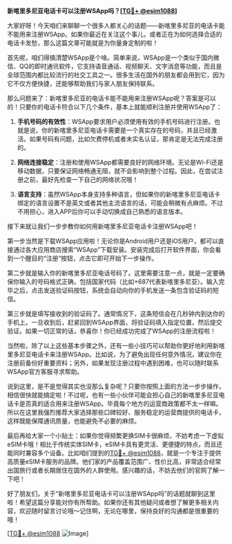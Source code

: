**新喀里多尼亚电话卡可以注册WSApp吗？[[TG💪+ @esim1088](https://t.me/s/esim1088)]**

大家好呀！今天咱们来聊聊一个很多人都关心的话题——新喀里多尼亚的电话卡能不能用来注册WSApp。如果你最近在关注这个事儿，或者正在为如何选择合适的电话卡发愁，那么这篇文章可能就是为你量身定制的啦！

首先呢，咱们得搞清楚WSApp是个啥。简单来说，WSApp是一个类似于国内微信、QQ的即时通讯软件，它支持语音通话、视频聊天、文字消息等功能，而且是全球范围内都比较流行的社交工具之一。很多生活在国外的朋友都会用到它，因为它不仅方便快捷，还能够帮助我们与家人朋友保持联系。

那么问题来了：新喀里多尼亚的电话卡能不能用来注册WSApp呢？答案是可以的！只要你的电话卡符合以下几个条件，基本上就能顺利注册并使用WSApp了：

1. **手机号码的有效性**：WSApp要求用户必须使用有效的手机号码进行注册。也就是说，你的新喀里多尼亚电话卡需要是一个真实存在的号码，并且已经激活。如果号码有问题，比如欠费停机或者未实名认证，那肯定是无法完成注册的。

2. **网络连接稳定**：注册和使用WSApp都需要良好的网络环境。无论是Wi-Fi还是移动数据，只要保证网络畅通无阻，就不会影响到整个过程。因此，在尝试注册之前，最好先检查一下自己的网络状况哦！

3. **语言支持**：虽然WSApp本身支持多种语言，但如果你的新喀里多尼亚电话卡绑定的语言设置不是英文或者其他主流语言的话，可能会稍微有点麻烦。不过不用担心，进入APP后你可以手动切换成自己熟悉的语言版本。

接下来就让我们一步步教你如何用新喀里多尼亚电话卡注册WSApp吧！

第一步当然是下载WSApp应用啦！无论你是Android用户还是iOS用户，都可以直接通过各大应用商店搜索“WSApp”下载安装。安装完成后打开软件界面，你会看到一个醒目的“注册”按钮，点击它即可开始下一步操作。

第二步就是输入你的新喀里多尼亚电话号码了。这里需要注意一点，就是一定要确保你输入的号码格式正确，包括国家代码（比如+687代表新喀里多尼亚）。输入完毕之后，点击发送验证码按钮，系统会自动向你的手机发送一条包含验证码的短信。

第三步就是填写接收到的验证码了。通常情况下，这条短信会在几秒钟内到达你的手机上。一旦收到后，赶紧回到WSApp界面，将验证码填入指定位置，然后提交验证。如果一切正常的话，恭喜你！你已经成功完成了WSApp的注册流程啦！

当然啦，除了以上这些基本步骤之外，还有一些小技巧可以帮助你更好地利用新喀里多尼亚电话卡来注册WSApp。比如说，为了避免出现任何意外情况，建议你在注册前备份好重要资料；另外，如果发现注册过程中遇到困难，也可以随时联系WSApp官方客服寻求帮助。

说到这里，是不是觉得其实也没那么复杂呢？只要你按照上面的方法一步步操作，相信很快就能搞定啦！不过呢，也有一些小伙伴可能会担心自己的新喀里多尼亚电话卡是否真的适合用来注册WSApp。毕竟每个地方的运营商政策都不太一样嘛。所以在这里我强烈推荐大家选择那些口碑较好、服务稳定的运营商提供的电话卡，这样既能保障通讯质量，也能避免不必要的麻烦。

最后再给大家一个小贴士：如果你觉得频繁更换SIM卡很麻烦，不妨考虑一下虚拟eSIM卡哦！相比于传统实体SIM卡，eSIM卡具有更灵活、更便捷的特点，而且还能同时兼容多个设备。比如咱们提到的[TG💪+ @esim1088](https://t.me/s/esim1088)，就是一个专注于提供高质量eSIM卡服务的品牌。他们家的产品覆盖范围广、性价比高，非常适合经常出国旅行或者长期居住在国外的人群使用。感兴趣的话，不妨去他们的官网了解一下吧！

好了朋友们，关于“新喀里多尼亚电话卡可以注册WSApp吗”的话题就聊到这里啦！希望这篇分享能对你有所帮助。如果你还有其他疑问或者想了解更多相关内容，欢迎随时留言讨论哦～记住啊，无论在哪里，保持良好的沟通都是很重要的哦！

[[TG💪+ @esim1088](https://t.me/s/esim1088) ![Image](https://i.postimg.cc/4NQfJmqS/Snipaste-2025-05-13-00-14-12.png)]